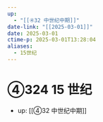 ```yaml
---
up:
  - "[[④32 中世纪中期]]"
date-link: "[[2025-03-01]]"
date: 2025-03-01
ctime-p: 2025-03-01T13:28:04
aliases:
  - 15世纪
---
```


# ④324 15 世纪

- up: [[④32 中世纪中期]]
